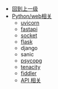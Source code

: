- [回到上一级](Python/)
- [Python/web相关](Python/web/)
  - [uvicorn](Python/web/uvicorn)
  - [fastapi](Python/web/fastapi)
  - [socket](Python/web/socket)
  - [flask](Python/web/flask)
  - django
  - sanic
  - [psycopg](Python/web/psycopg)
  - [tenacity](Python/web/tenacity)
  - [fiddler](Python/web/fiddler)
  - [API 相关](Python/web/api)
